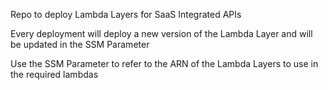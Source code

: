 Repo to deploy Lambda Layers for SaaS Integrated APIs

Every deployment will deploy a new version of the Lambda Layer and will be updated in the SSM Parameter

Use the SSM Parameter to refer to the ARN of the Lambda Layers to use in the required lambdas
